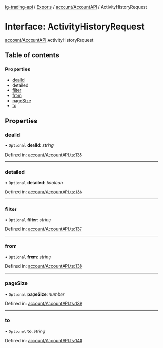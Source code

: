 [ig-trading-api](../README.md) / [Exports](../modules.md) / [account/AccountAPI](../modules/account_accountapi.md) / ActivityHistoryRequest

# Interface: ActivityHistoryRequest

[account/AccountAPI](../modules/account_accountapi.md).ActivityHistoryRequest

## Table of contents

### Properties

- [dealId](account_accountapi.activityhistoryrequest.md#dealid)
- [detailed](account_accountapi.activityhistoryrequest.md#detailed)
- [filter](account_accountapi.activityhistoryrequest.md#filter)
- [from](account_accountapi.activityhistoryrequest.md#from)
- [pageSize](account_accountapi.activityhistoryrequest.md#pagesize)
- [to](account_accountapi.activityhistoryrequest.md#to)

## Properties

### dealId

• `Optional` **dealId**: _string_

Defined in: [account/AccountAPI.ts:135](https://github.com/bennycode/ig-trading-api/blob/840a401/src/account/AccountAPI.ts#L135)

---

### detailed

• `Optional` **detailed**: _boolean_

Defined in: [account/AccountAPI.ts:136](https://github.com/bennycode/ig-trading-api/blob/840a401/src/account/AccountAPI.ts#L136)

---

### filter

• `Optional` **filter**: _string_

Defined in: [account/AccountAPI.ts:137](https://github.com/bennycode/ig-trading-api/blob/840a401/src/account/AccountAPI.ts#L137)

---

### from

• `Optional` **from**: _string_

Defined in: [account/AccountAPI.ts:138](https://github.com/bennycode/ig-trading-api/blob/840a401/src/account/AccountAPI.ts#L138)

---

### pageSize

• `Optional` **pageSize**: _number_

Defined in: [account/AccountAPI.ts:139](https://github.com/bennycode/ig-trading-api/blob/840a401/src/account/AccountAPI.ts#L139)

---

### to

• `Optional` **to**: _string_

Defined in: [account/AccountAPI.ts:140](https://github.com/bennycode/ig-trading-api/blob/840a401/src/account/AccountAPI.ts#L140)
